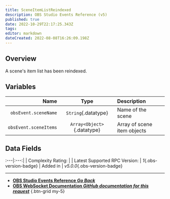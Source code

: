 ```yaml
---
title: SceneItemListReindexed
description: OBS Studio Events Reference (v5)
published: true
date: 2022-10-29T22:17:25.343Z
tags: 
editor: markdown
dateCreated: 2022-08-08T16:26:09.198Z
---
```


## Overview
A scene's item list has been reindexed.

## Variables
Name | Type | Description | 
----:|:----:|:------------|
`obsEvent.sceneName` | `String`{.datatype} | Name of the scene
`obsEvent.sceneItems` | `Array<Object>`{.datatype} | Array of scene item objects

## Data Fields
:---|:---:|
| Complexity Rating: | <span class="stars stars--3"></span>
| Latest Supported RPC Version: | *1*{.obs-version-badge}
| Added in | *v5.0.0*{.obs-version-badge}

---

- [<i class="mdi mdi-chevron-left"></i>**OBS Studio Events Reference *Go Back***](/Broadcasters/OBS/Events)
- [<i class="mdi mdi-github"></i> **OBS WebSocket Documentation *GitHub documentation for this request***](https://github.com/obsproject/obs-websocket/blob/master/docs/generated/protocol.md#sceneitemlistreindexed)
{.btn-grid my-5}